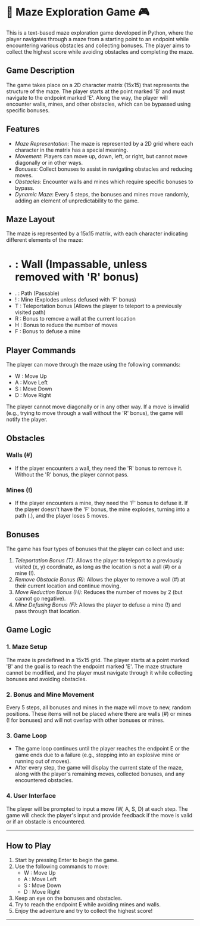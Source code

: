 
# 🧩 Maze Exploration Game 🎮

This is a text-based maze exploration game developed in Python, where the player navigates through a maze from a starting point to an endpoint while encountering various obstacles and collecting bonuses. The player aims to collect the highest score while avoiding obstacles and completing the maze.

## Game Description

The game takes place on a 2D character matrix (15x15) that represents the structure of the maze. The player starts at the point marked 'B' and must navigate to the endpoint marked 'E'. Along the way, the player will encounter walls, mines, and other obstacles, which can be bypassed using specific bonuses.

## Features

- *Maze Representation*: The maze is represented by a 2D grid where each character in the matrix has a special meaning.
- *Movement*: Players can move up, down, left, or right, but cannot move diagonally or in other ways.
- *Bonuses*: Collect bonuses to assist in navigating obstacles and reducing moves.
- *Obstacles*: Encounter walls and mines which require specific bonuses to bypass.
- *Dynamic Maze*: Every 5 steps, the bonuses and mines move randomly, adding an element of unpredictability to the game.

## Maze Layout

The maze is represented by a 15x15 matrix, with each character indicating different elements of the maze:

- # : Wall (Impassable, unless removed with 'R' bonus)
- . : Path (Passable)
- ! : Mine (Explodes unless defused with 'F' bonus)
- T : Teleportation bonus (Allows the player to teleport to a previously visited path)
- R : Bonus to remove a wall at the current location
- H : Bonus to reduce the number of moves
- F : Bonus to defuse a mine

## Player Commands

The player can move through the maze using the following commands:

- W : Move Up
- A : Move Left
- S : Move Down
- D : Move Right

The player cannot move diagonally or in any other way. If a move is invalid (e.g., trying to move through a wall without the 'R' bonus), the game will notify the player.

## Obstacles

### Walls (#)

- If the player encounters a wall, they need the 'R' bonus to remove it. Without the 'R' bonus, the player cannot pass.

### Mines (!)

- If the player encounters a mine, they need the 'F' bonus to defuse it. If the player doesn't have the 'F' bonus, the mine explodes, turning into a path (.), and the player loses 5 moves.

## Bonuses

The game has four types of bonuses that the player can collect and use:

1. *Teleportation Bonus (T)*: Allows the player to teleport to a previously visited (x, y) coordinate, as long as the location is not a wall (#) or a mine (!).
2. *Remove Obstacle Bonus (R)*: Allows the player to remove a wall (#) at their current location and continue moving.
3. *Move Reduction Bonus (H)*: Reduces the number of moves by 2 (but cannot go negative).
4. *Mine Defusing Bonus (F)*: Allows the player to defuse a mine (!) and pass through that location.

## Game Logic

### 1. Maze Setup

The maze is predefined in a 15x15 grid. The player starts at a point marked 'B' and the goal is to reach the endpoint marked 'E'. The maze structure cannot be modified, and the player must navigate through it while collecting bonuses and avoiding obstacles.

### 2. Bonus and Mine Movement

Every 5 steps, all bonuses and mines in the maze will move to new, random positions. These items will not be placed where there are walls (#) or mines (! for bonuses) and will not overlap with other bonuses or mines.

### 3. Game Loop

- The game loop continues until the player reaches the endpoint E or the game ends due to a failure (e.g., stepping into an explosive mine or running out of moves).
- After every step, the game will display the current state of the maze, along with the player's remaining moves, collected bonuses, and any encountered obstacles.

### 4. User Interface

The player will be prompted to input a move (W, A, S, D) at each step. The game will check the player's input and provide feedback if the move is valid or if an obstacle is encountered.

---


## How to Play

1. Start by pressing Enter to begin the game.
2. Use the following commands to move:
   - W : Move Up
   - A : Move Left
   - S : Move Down
   - D : Move Right
3. Keep an eye on the bonuses and obstacles.
4. Try to reach the endpoint E while avoiding mines and walls.
5. Enjoy the adventure and try to collect the highest score!



---
